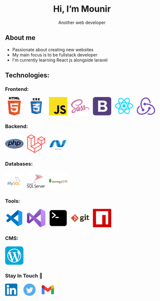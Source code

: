 <h1 align="center">
 Hi, I’m Mounir</h1>
 <p align="center">Another web developer</p>

  <h2>About me</h2>

- Passionate about creating new websites
- My main focus is to be fullstack developer
- I'm currently learning React js alongside laravel

<h2>Technologies:</h2>
<h3>Frontend:</h3>

<p>
<img src="./icons/html-5-svgrepo-com.svg" alt="html" width="60" height="60" style="margin-right:.5rem"/>
<img src="./icons/css3-logo-svgrepo-com.svg" alt="css3" width="60" height="60" style="margin-right:.5rem"/>
<img src="./icons/javascript-svgrepo-com.svg" alt="javascript" width="60" height="60" style="margin-right:.5rem"/>
<img src="./icons/sass-svgrepo-com.svg" alt="sass" width="60" height="60" style="margin-right:.5rem"/>
<img src="./icons/bootstrap-svgrepo-com.svg" alt="bootstrap" width="60" height="60" style="margin-right:.5rem"/>

<img src="./icons/reactjs.svg" alt="react js" width="60" height="60" style="margin-right:.5rem"/>
<img src="./icons/react-redux.svg" alt="redux" width="60" height="60" style="margin-right:.5rem"/>
</p>
<h3>Backend:</h3>
<p>
<img src="./icons/php.svg" alt="php" width="60" height="60" style="margin-right:.5rem"/>
<img src="./icons/laravel-logo.svg" alt="laravel" width="60" height="60" style="margin-right:.5rem"/>
<img src="./icons/asp-logo.png" alt="asp.net" width="60" height="60" style="margin-right:.5rem"/>
</p>
<h3>Databases:</h3>
<img src="./icons/mysql-logo.svg" alt="mysql" width="60" height="60" style="margin-right:.5rem"/>
<img src="./icons/microsoft-sql-server-logo.svg" alt="sql server" width="60" height="60" style="margin-right:.5rem"/>
<img src="./icons/mongodb.svg" alt="mongodb" width="60" height="60" style="margin-right:.5rem"/>
<h3>Tools:</h3>
<p>
<img src="./icons/vscode-svgrepo-com.svg" alt="vscode" width="60" height="60" style="margin-right:.5rem"/>
<img src="./icons/visual-studio-logo.svg" alt="vscode" width="60" height="60" style="margin-right:.5rem"/>
<img src="./icons/terminal-svgrepo-com.svg" alt="terminal" width="60" height="60" style="margin-right:.5rem"/>
<img src="./icons/git-svgrepo-com.svg" alt="gitbash" width="60" height="60" style="margin-right:.5rem"/>
<img src="./icons/npm-logo.svg" alt="npm" width="60" height="60" style="margin-right:.5rem"/>
<h3>CMS:</h3>
<img src="./icons/wordpress-logo.svg" alt="npm" width="60" height="60" style="margin-right:.5rem"/>


</p>
<h3>Stay In Touch 👋</h3>
<p>
<a href="https://www.linkedin.com/in/mounir-moutawakil-11419b128//" target="_blank"><img align="center" src="icons/linkedin-svgrepo-com.svg" alt="me in linkedin" height="40" width="40" style="margin-right:1rem"/></a>
<a href="https://twitter.com/mounirmotawakil" target="_blank"><img align="center" src="icons/twitter-svgrepo-com.svg" alt="twitter" height="40" width="40" style="margin-right:1rem"/></a>
<a href = "mailto:mounirmoutawakil4@gmail.com" target="_blank"><img align="center" src="icons/google-gmail-svgrepo-com.svg" alt="gmail" height="40" width="40"/></a>
</p>

<!--
**mounir-m4/mounir-m4** is a ✨ _special_ ✨ repository because its `README.md` (this file) appears on your GitHub profile.

Here are some ideas to get you started:

- 🔭 I’m currently working on ...
- 🌱 I’m currently learning ...
- 👯 I’m looking to collaborate on ...
- 🤔 I’m looking for help with ...
- 💬 Ask me about ...
- 📫 How to reach me: ...
- 😄 Pronouns: ...
- ⚡ Fun fact: ...
-->

